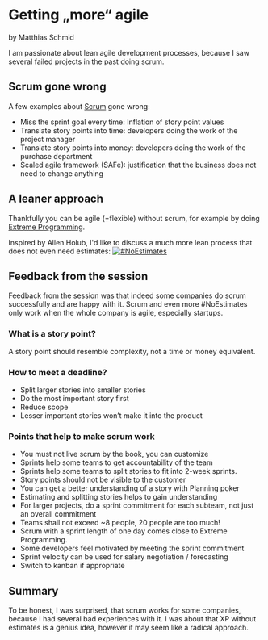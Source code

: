 # Getting „more“ agile

by Matthias Schmid

I am passionate about lean agile development processes, because I saw several
failed projects in the past doing scrum.

## Scrum gone wrong

A few examples about [Scrum](https://www.scrumalliance.org/) gone wrong:
- Miss the sprint goal every time: Inflation of story point values
- Translate story points into time: developers doing the work of the project manager
- Translate story points into money: developers doing the work of the purchase department
- Scaled agile framework (SAFe): justification that the business does not need to change anything

## A leaner approach

Thankfully you can be agile (=flexible) without scrum, for example by doing
[Extreme Programming](http://www.extremeprogramming.org/).

Inspired by Allen Holub, I'd like to discuss a much more lean process that does not even need estimates:
[![#NoEstimates](https://img.youtube.com/vi/QVBlnCTu9Ms/sddefault.jpg)](https://youtu.be/QVBlnCTu9Ms)

## Feedback from the session

Feedback from the session was that indeed some companies do scrum successfully and are happy with it.
Scrum and even more #NoEstimates only work when the whole company is agile, especially startups.

### What is a story point?
A story point should resemble complexity, not a time or money equivalent.

### How to meet a deadline?
- Split larger stories into smaller stories
- Do the most important story first
- Reduce scope
- Lesser important stories won’t make it into the product

### Points that help to make scrum work
- You must not live scrum by the book, you can customize
- Sprints help some teams to get accountability of the team
- Sprints help some teams to split stories to fit into 2-week sprints.
- Story points should not be visible to the customer
- You can get a better understanding of a story with Planning poker
- Estimating and splitting stories helps to gain understanding
- For larger projects, do a sprint commitment for each subteam, not just an overall commitment
- Teams shall not exceed ~8 people, 20 people are too much!
- Scrum with a sprint length of one day comes close to Extreme Programming. 
- Some developers feel motivated by meeting the sprint commitment
- Sprint velocity can be used for salary negotiation / forecasting
- Switch to kanban if appropriate

## Summary
To be honest, I was surprised, that scrum works for some companies, because I had several bad experiences with it.
I was about that XP without estimates is a genius idea, however it may seem like a radical approach.